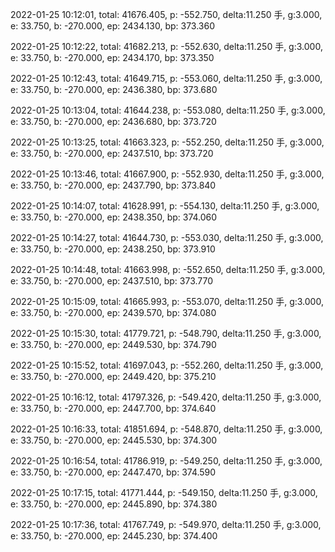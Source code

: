 2022-01-25 10:12:01, total: 41676.405, p: -552.750, delta:11.250 手, g:3.000, e: 33.750, b: -270.000, ep: 2434.130, bp: 373.360

2022-01-25 10:12:22, total: 41682.213, p: -552.630, delta:11.250 手, g:3.000, e: 33.750, b: -270.000, ep: 2434.170, bp: 373.350

2022-01-25 10:12:43, total: 41649.715, p: -553.060, delta:11.250 手, g:3.000, e: 33.750, b: -270.000, ep: 2436.380, bp: 373.680

2022-01-25 10:13:04, total: 41644.238, p: -553.080, delta:11.250 手, g:3.000, e: 33.750, b: -270.000, ep: 2436.680, bp: 373.720

2022-01-25 10:13:25, total: 41663.323, p: -552.250, delta:11.250 手, g:3.000, e: 33.750, b: -270.000, ep: 2437.510, bp: 373.720

2022-01-25 10:13:46, total: 41667.900, p: -552.930, delta:11.250 手, g:3.000, e: 33.750, b: -270.000, ep: 2437.790, bp: 373.840

2022-01-25 10:14:07, total: 41628.991, p: -554.130, delta:11.250 手, g:3.000, e: 33.750, b: -270.000, ep: 2438.350, bp: 374.060

2022-01-25 10:14:27, total: 41644.730, p: -553.030, delta:11.250 手, g:3.000, e: 33.750, b: -270.000, ep: 2438.250, bp: 373.910

2022-01-25 10:14:48, total: 41663.998, p: -552.650, delta:11.250 手, g:3.000, e: 33.750, b: -270.000, ep: 2437.510, bp: 373.770

2022-01-25 10:15:09, total: 41665.993, p: -553.070, delta:11.250 手, g:3.000, e: 33.750, b: -270.000, ep: 2439.570, bp: 374.080

2022-01-25 10:15:30, total: 41779.721, p: -548.790, delta:11.250 手, g:3.000, e: 33.750, b: -270.000, ep: 2449.530, bp: 374.790

2022-01-25 10:15:52, total: 41697.043, p: -552.260, delta:11.250 手, g:3.000, e: 33.750, b: -270.000, ep: 2449.420, bp: 375.210

2022-01-25 10:16:12, total: 41797.326, p: -549.420, delta:11.250 手, g:3.000, e: 33.750, b: -270.000, ep: 2447.700, bp: 374.640

2022-01-25 10:16:33, total: 41851.694, p: -548.870, delta:11.250 手, g:3.000, e: 33.750, b: -270.000, ep: 2445.530, bp: 374.300

2022-01-25 10:16:54, total: 41786.919, p: -549.250, delta:11.250 手, g:3.000, e: 33.750, b: -270.000, ep: 2447.470, bp: 374.590

2022-01-25 10:17:15, total: 41771.444, p: -549.150, delta:11.250 手, g:3.000, e: 33.750, b: -270.000, ep: 2445.890, bp: 374.380

2022-01-25 10:17:36, total: 41767.749, p: -549.970, delta:11.250 手, g:3.000, e: 33.750, b: -270.000, ep: 2445.230, bp: 374.400